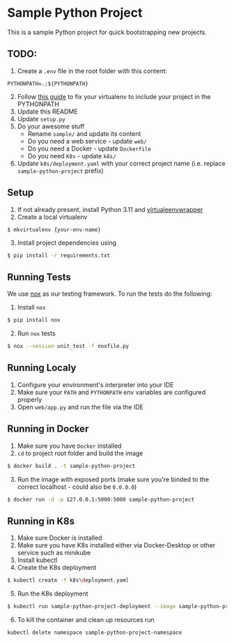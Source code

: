 Sample Python Project
========================

This is a sample Python project for quick bootstrapping new projects.

## TODO:
1. Create a `.env` file in the root folder with this content:
```
PYTHONPATH=.;${PYTHONPATH}
```
2. Follow [this guide](https://stackoverflow.com/a/47184788/4890123) to fix your virtualenv to include your project in the PYTHONPATH
3. Update this README
4. Update `setup.py`
5. Do your awesome stuff
    * Rename `sample/` and update its content
    * Do you need a web service - update `web/`
    * Do you need a Docker - update `Dockerfile`
    * Do you need `K8s` - update `k8s/`
6. Update `k8s/deployment.yaml` with your correct project name (i.e. replace `sample-python-project` prefix)

## Setup

1. If not already present, install Python 3.11 and [virtualeenvwrapper](https://pypi.org/project/virtualenvwrapper/)
2. Create a local virtualenv
```
$ mkvirtualenv {your-env-name}
```
3. Install project dependencies using
```bash
$ pip install -r requirements.txt
```

## Running Tests

We use [nox](https://nox.thea.codes/en/stable/tutorial.html#running-nox-for-the-first-time) as our testing framework. To run the tests do the following:
1. Install `nox`
```bash
$ pip install nox
```
2. Run `nox` tests
```bash
$ nox --session unit_test -f noxfile.py
```

## Running Localy
1. Configure your environment's interpreter into your IDE
2. Make sure your `PATH` and `PYTHONPATH` env variables are configured properly
3. Open `web/app.py` and run the file via the IDE

## Running in Docker
1. Make sure you have `Docker` installed
2. `cd` to project root folder and build the image
```bash
$ docker build . -t sample-python-project
```
3. Run the image with exposed ports (make sure you're binded to the correct localhost - could also be `0.0.0.0`)
```bash
$ docker run -d -p 127.0.0.1:5000:5000 sample-python-project
```

## Running in K8s
1. Make sure Docker is installed
2. Make sure you have K8s installed either via Docker-Desktop or other service such as minikube
3. Install kubectl
4. Create the K8s deployment
```bash
$ kubectl create -f k8s\deployment.yaml
```
5. Run the K8s deployment
```bash
$ kubectl run sample-python-project-deployment --image sample-python-project --namespace sample-python-project-namespace
```
6. To kill the container and clean up resources run
```bash
kubectl delete namespace sample-python-project-namespace
```